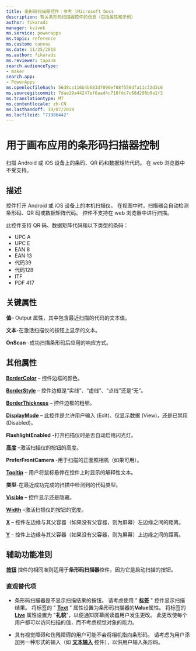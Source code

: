 ```yaml
---
title: 条形码扫描器控件：参考 |Microsoft Docs
description: 有关条形码扫描器控件的信息（包括属性和示例）
author: fikaradz
manager: kvivek
ms.service: powerapps
ms.topic: reference
ms.custom: canvas
ms.date: 11/25/2018
ms.author: fikaradz
ms.reviewer: tapanm
search.audienceType:
- maker
search.app:
- PowerApps
ms.openlocfilehash: 56d8ca116b4b683d7096ef08f550dfa11c32d3c6
ms.sourcegitcommit: 7dae19a44247ef6aad4c718fdc7c68d298b0a1f3
ms.translationtype: MT
ms.contentlocale: zh-CN
ms.lasthandoff: 10/07/2019
ms.locfileid: "71986442"
---
```

# <a name="barcode-scanner-control-for-canvas-apps"></a>用于画布应用的条形码扫描器控制

扫描 Android 或 iOS 设备上的条码、QR 码和数据矩阵代码。 在 web 浏览器中不受支持。

## <a name="description"></a>描述

控件打开 Android 或 iOS 设备上的本机扫描仪。 在视图中时，扫描器会自动检测条形码、QR 码或数据矩阵代码。 控件不支持在 web 浏览器中进行扫描。

此控件支持 QR 码、数据矩阵代码和以下类型的条码：

- UPC A
- UPC E
- EAN 8
- EAN 13
- 代码39
- 代码128
- ITF
- PDF 417

## <a name="key-properties"></a>关键属性

**值**– Output 属性，其中包含最近扫描的代码的文本值。

**文本**-在激活扫描仪的按钮上显示的文本。

**OnScan** -成功扫描条形码后应用的响应方式。

## <a name="additional-properties"></a>其他属性

**[BorderColor](properties-color-border.md)** – 控件边框的颜色。

**[BorderStyle](properties-color-border.md)** – 控件边框是“实线”、“虚线”、“点线”还是“无”。

**[BorderThickness](properties-color-border.md)** – 控件边框的粗细。

**[DisplayMode](properties-core.md)** – 此控件是允许用户输入 (Edit)、仅显示数据 (View)，还是已禁用 (Disabled)。

**FlashlightEnabled** -打开扫描仪时是否自动启用闪光灯。

**[高度](properties-size-location.md)** –激活扫描仪的按钮的高度。

**PreferFrontCamera** -用于扫描的正面照相机（如果可用）。

**[Tooltip](properties-core.md)** – 用户将鼠标悬停在控件上时显示的解释性文本。

**类型**-在最近成功完成的扫描中检测到的代码类型。

**[Visible](properties-core.md)** – 控件显示还是隐藏。

**[Width](properties-size-location.md)** –激活扫描仪的按钮的宽度。

**[X](properties-size-location.md)** – 控件左边缘与其父容器（如果没有父容器，则为屏幕）左边缘之间的距离。

**[Y](properties-size-location.md)** – 控件上边缘与其父容器（如果没有父容器，则为屏幕）上边缘之间的距离。

## <a name="accessibility-guidelines"></a>辅助功能准则
**[按钮](control-button.md)** 控件的相同准则适用于**条形码扫描器**控件，因为它是启动扫描的按钮。

### <a name="visual-alternatives"></a>直观替代项
* 条形码扫描器是不显示扫描结果的按钮。 请考虑使用 " **[标签](control-text-box.md)** " 控件显示扫描结果。 将标签的 " **[Text](properties-core.md)** " 属性设置为条形码扫描器的**Value**属性。 将标签的 **[Live](properties-accessibility.md)** 属性设置为 "**礼貌**"，以便通知屏幕阅读器用户发生更改。 此更改使每个用户都可以访问扫描的值，而不考虑视觉对象的能力。

* 具有视觉障碍和伤残障碍的用户可能不会将相机指向条形码。 请考虑为用户添加另一种形式的输入（如 **[文本输入](control-text-input.md)** 控件），以供用户输入条形码。
